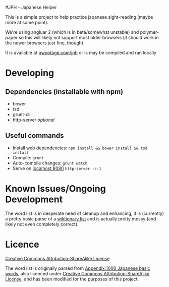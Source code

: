 #JPH - Japanese Helper

This is a simple project to help practice japanese sight-reading (maybe more at some point). 

We're using angluar 2 (which is in beta/somewhat unstable) and polymer-paper so this will
likely not support most older browsers (it should work in the newer browsers just fine,
though)

It is available at [pwootage.com/jph](https://pwootage.com/jph/) or is may be compiled and
ran locally

# Developing

## Dependencies (installable with npm)
* bower
* tsd
* grunt-cli
* http-server *optional*

## Useful commands
* Install web dependencies: `npm install && bower install && tsd install`
* Compile: `grunt`
* Auto-compile changes: `grunt watch`
* Serve on [localhost:8080](localhost:8080) `http-server -c-1`

# Known Issues/Ongoing Development

The word list is in desperate need of cleanup and enhancing, it is (currently) a pretty basic
parse of a [wiktionary list](https://en.wiktionary.org/wiki/Appendix:1000_Japanese_basic_words)
and is actually pretty messy (and likely not even completely correct).

# Licence

[Creative Commons Attribution-ShareAlike License](https://creativecommons.org/licenses/by-sa/3.0/)

The word list is originally parsed from
[Appendix:1000 Japanese basic words](https://en.wiktionary.org/wiki/Appendix:1000_Japanese_basic_words), also licenced
under [Creative Commons Attribution-ShareAlike License](https://creativecommons.org/licenses/by-sa/3.0/), and has been
modified for the purposes of this project.